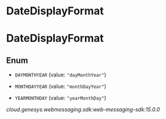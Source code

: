 # DateDisplayFormat


# DateDisplayFormat

## Enum


* `DAYMONTHYEAR` (value: `"dayMonthYear"`)

* `MONTHDAYYEAR` (value: `"monthDayYear"`)

* `YEARMONTHDAY` (value: `"yearMonthDay"`)




_cloud.genesys.webmessaging.sdk:web-messaging-sdk:15.0.0_
